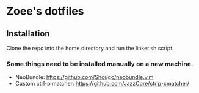 # Zoee's dotfiles

## Installation

Clone the repo into the home directory and run the linker.sh script.

### Some things need to be installed manually on a new machine.

* NeoBundle: https://github.com/Shougo/neobundle.vim
* Custom ctrl-p matcher: https://github.com/JazzCore/ctrlp-cmatcher/
